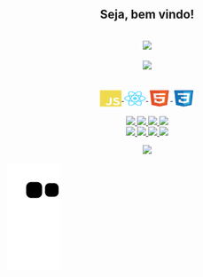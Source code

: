 
<div align="center">
<h2> Seja, bem vindo!</h2>
</div>
</br>
<div align="center">
  <div align="center">
  <a href="https://github.com/romildodev">
    <img height="180em" src="https://github-readme-stats.vercel.app/api?username=romildodev&show_icons=true&theme=dark&include_all_commits=true&count_private=true"/>
    </div>
</br>
  <div align="center">
    <img height="180em" src="https://github-readme-stats.vercel.app/api/top-langs/?username=romildodev&layout=compact&langs_count=7&theme=dark"/>
</div>
</div>
</br>
 <div align="center">
<div style="display: inline_block"><br>
  <img align="center" alt="Formando-Js" height="30" width="40" src="https://raw.githubusercontent.com/devicons/devicon/master/icons/javascript/javascript-plain.svg">
  <img align="center" alt="Formando-React" height="30" width="40" src="https://raw.githubusercontent.com/devicons/devicon/master/icons/react/react-original.svg">
  <img align="center" alt="Formando -HTML" height="30" width="40" src="https://raw.githubusercontent.com/devicons/devicon/master/icons/html5/html5-original.svg">
  <img align="center" alt="Formando-CSS" height="30" width="40" src="https://raw.githubusercontent.com/devicons/devicon/master/icons/css3/css3-original.svg">
</div>
 </div>
</br>



<div align="center">
   <img src="https://img.icons8.com/color/48/000000/git.png"/>
   <img src="https://img.icons8.com/fluency/48/000000/github.png"/>
   <img src="https://img.icons8.com/color/48/000000/visual-studio-code-2019.png"/>
   <img src="https://img.icons8.com/color/48/000000/pycharm.png"/>
</div>
 
 <div align="center">
   <a href = "https://api.whatsapp.com/send?phone=5583987907259&text=Ol%C3%A1%2C%20Tudo%20bem%3F%20Vim%20pelo%20seu%20perfil%20do%20GitHub. " target = "_ blank"> <img src="https://img.icons8.com/color/48/000000/whatsapp--v1.png"/>
   <a href = "https://www.facebook.com/romildo.roberto.39/" target = "_ blank"><img src="https://img.icons8.com/color/48/000000/facebook-new.png"/>
   <a href = "https://www.linkedin.com/in/romildo-roberto-amorim-400471180/"> <img src="https://img.icons8.com/fluency/48/000000/linkedin-circled.png"/>
   <a href = "mailto:romildoroberto123@gmail.com?&subject=&cc=&bcc=&body=Olá, Romildo!%0A"><img src="https://img.icons8.com/color/48/000000/gmail-new.png"/>
 </div
   
</br>
<p align="center">   <img alingn="center" src="https://profile-counter.glitch.me/romildodev/count.svg" /></p>


![snake gif](https://github.com/romildodev/romildoroberto/blob/output/github-contribution-grid-snake.svg)
